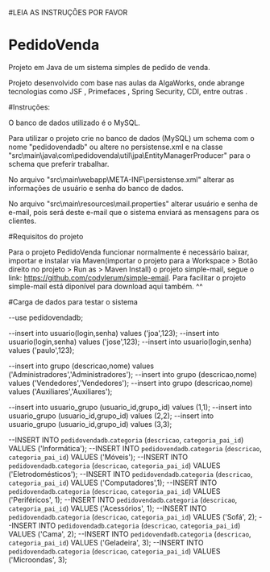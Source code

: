 #LEIA AS INSTRUÇÕES POR FAVOR

# PedidoVenda
Projeto em Java de um sistema simples de pedido de venda.

Projeto desenvolvido com base nas aulas da AlgaWorks, onde abrange tecnologias como JSF , Primefaces , Spring Security, CDI, entre outras .

#Instruções:

O banco de dados utilizado é o MySQL.

Para utilizar o projeto crie no banco de dados (MySQL) um schema com o nome "pedidovendadb" ou altere no persistense.xml e na classe "src\main\java\com\pedidovenda\util\jpa\EntityManagerProducer" para o schema que preferir trabalhar.

No arquivo "src\main\webapp\META-INF\persistense.xml" alterar as informações de usuário e senha do banco de dados.

No arquivo "src\main\resources\mail.properties" alterar usuário e senha de e-mail, pois será deste e-mail que o sistema enviará 
as mensagens para os clientes.

#Requisitos do projeto

Para o projeto PedidoVenda funcionar normalmente é necessário baixar, importar e instalar via Maven(importar o projeto para a Workspace > Botão direito no projeto > Run as > Maven Install) o projeto simple-mail, segue o link: 
https://github.com/codylerum/simple-email.
Para facilitar o projeto simple-mail está diponível para download aqui também. ^^

#Carga de dados para testar o sistema

--use pedidovendadb;

--insert into usuario(login,senha) values ('joa',123);
--insert into usuario(login,senha) values ('jose',123);
--insert into usuario(login,senha) values ('paulo',123);

--insert into grupo (descricao,nome) values ('Administradores','Administradores');
--insert into grupo (descricao,nome) values ('Vendedores','Vendedores');
--insert into grupo (descricao,nome) values ('Auxiliares','Auxiliares');

--insert into usuario_grupo (usuario_id,grupo_id) values (1,1);
--insert into usuario_grupo (usuario_id,grupo_id) values (2,2);
--insert into usuario_grupo (usuario_id,grupo_id) values (3,3);

--INSERT INTO `pedidovendadb`.`categoria` (`descricao`, `categoria_pai_id`) VALUES ('Informática');
--INSERT INTO `pedidovendadb`.`categoria` (`descricao`, `categoria_pai_id`) VALUES ('Móveis');
--INSERT INTO `pedidovendadb`.`categoria` (`descricao`, `categoria_pai_id`) VALUES ('Eletrodomésticos');
--INSERT INTO `pedidovendadb`.`categoria` (`descricao`, `categoria_pai_id`) VALUES ('Computadores',1);
--INSERT INTO `pedidovendadb`.`categoria` (`descricao`, `categoria_pai_id`) VALUES ('Periféricos', 1);
--INSERT INTO `pedidovendadb`.`categoria` (`descricao`, `categoria_pai_id`) VALUES ('Acessórios', 1);
--INSERT INTO `pedidovendadb`.`categoria` (`descricao`, `categoria_pai_id`) VALUES ('Sofá', 2);
--INSERT INTO `pedidovendadb`.`categoria` (`descricao`, `categoria_pai_id`) VALUES ('Cama', 2);
--INSERT INTO `pedidovendadb`.`categoria` (`descricao`, `categoria_pai_id`) VALUES ('Geladeira', 3);
--INSERT INTO `pedidovendadb`.`categoria` (`descricao`, `categoria_pai_id`) VALUES ('Microondas', 3);
